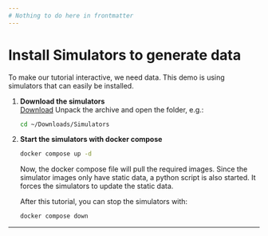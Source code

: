 ```yaml
---
# Nothing to do here in frontmatter
---
```


<!-- Hotspot-Shortcode: Bild + Unified Namespace -->
<div class="hotspot-block float-right ml-6 mb-6 w-full sm:w-1/2 lg:w-1/2"
     data-image="../images/simulators.png">
</div>

# Install Simulators to generate data

To make our tutorial interactive, we need data. This demo is using simulators that can easily be installed.

1. **Download the simulators**  
   [Download](assets/downloads/simulators.zip)
   Unpack the archive and open the folder, e.g.:
   ``` bash
   cd ~/Downloads/Simulators
   ```
2. **Start the simulators with docker compose**
    ``` bash
    docker compose up -d
    ```
    
    Now, the docker compose file will pull the required images. Since the simulator images only have static data, a python script is also started. It forces the simulators to update the static data.

    After this tutorial, you can stop the simulators with:
    ``` bash
    docker compose down
    ```

---
